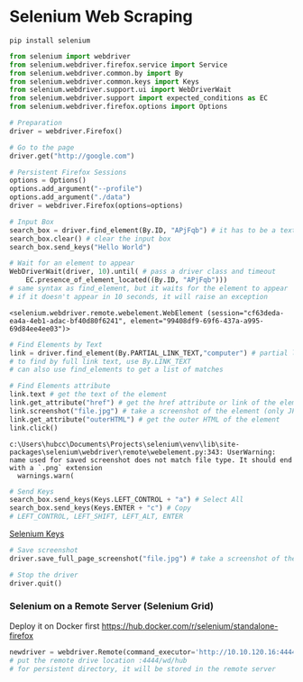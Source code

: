 # Selenium Web Scraping
```
pip install selenium
```

```python
from selenium import webdriver
from selenium.webdriver.firefox.service import Service
from selenium.webdriver.common.by import By
from selenium.webdriver.common.keys import Keys
from selenium.webdriver.support.ui import WebDriverWait
from selenium.webdriver.support import expected_conditions as EC
from selenium.webdriver.firefox.options import Options
```

```python
# Preparation
driver = webdriver.Firefox()
```

```python
# Go to the page
driver.get("http://google.com")
```

```python
# Persistent Firefox Sessions
options = Options()
options.add_argument("--profile")
options.add_argument("./data")
driver = webdriver.Firefox(options=options)
```

```python
# Input Box
search_box = driver.find_element(By.ID, "APjFqb") # it has to be a textarea or input element in HTML
search_box.clear() # clear the input box
search_box.send_keys("Hello World")
```

```python
# Wait for an element to appear
WebDriverWait(driver, 10).until( # pass a driver class and timeout
    EC.presence_of_element_located((By.ID, "APjFqb")))
# same syntax as find_element, but it waits for the element to appear
# if it doesn't appear in 10 seconds, it will raise an exception
```

    <selenium.webdriver.remote.webelement.WebElement (session="cf63deda-ea4a-4eb1-adac-bf40d80f6241", element="99408df9-69f6-437a-a995-69d84ee4ee03")>

```python
# Find Elements by Text
link = driver.find_element(By.PARTIAL_LINK_TEXT,"computer") # partial link text - all elements that contain the text
# to find by full link text, use By.LINK_TEXT
# can also use find_elements to get a list of matches
```

```python
# Find Elements attribute
link.text # get the text of the element
link.get_attribute("href") # get the href attribute or link of the element
link.screenshot("file.jpg") # take a screenshot of the element (only JPG, for PNG use screenshot_as_png)
link.get_attribute("outerHTML") # get the outer HTML of the element
link.click()
```

    c:\Users\hubcc\Documents\Projects\selenium\venv\lib\site-packages\selenium\webdriver\remote\webelement.py:343: UserWarning: name used for saved screenshot does not match file type. It should end with a `.png` extension
      warnings.warn(

```python
# Send Keys
search_box.send_keys(Keys.LEFT_CONTROL + "a") # Select All
search_box.send_keys(Keys.ENTER + "c") # Copy
# LEFT_CONTROL, LEFT_SHIFT, LEFT_ALT, ENTER
```

[Selenium Keys](https://selenium-python.readthedocs.io/api.html#module-selenium.webdriver.common.keys)

```python
# Save screenshot
driver.save_full_page_screenshot("file.jpg") # take a screenshot of the whole page
```

```python
# Stop the driver
driver.quit()
```

### Selenium on a Remote Server (Selenium Grid)
Deploy it on Docker first
https://hub.docker.com/r/selenium/standalone-firefox

```python
newdriver = webdriver.Remote(command_executor='http://10.10.120.16:4444/wd/hub', options=options)
# put the remote drive location :4444/wd/hub
# for persistent directory, it will be stored in the remote server
```

